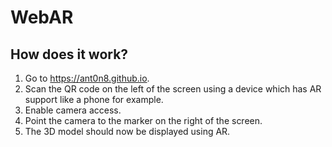 # WebAR
## How does it work?
1. Go to <https://ant0n8.github.io>.
2. Scan the QR code on the left of the screen using a device which has AR support like a phone for example.
3. Enable camera access.
4. Point the camera to the marker on the right of the screen.
5. The 3D model should now be displayed using AR.
